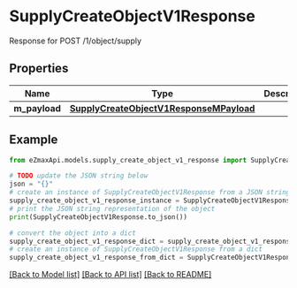 # SupplyCreateObjectV1Response

Response for POST /1/object/supply

## Properties

Name | Type | Description | Notes
------------ | ------------- | ------------- | -------------
**m_payload** | [**SupplyCreateObjectV1ResponseMPayload**](SupplyCreateObjectV1ResponseMPayload.md) |  | 

## Example

```python
from eZmaxApi.models.supply_create_object_v1_response import SupplyCreateObjectV1Response

# TODO update the JSON string below
json = "{}"
# create an instance of SupplyCreateObjectV1Response from a JSON string
supply_create_object_v1_response_instance = SupplyCreateObjectV1Response.from_json(json)
# print the JSON string representation of the object
print(SupplyCreateObjectV1Response.to_json())

# convert the object into a dict
supply_create_object_v1_response_dict = supply_create_object_v1_response_instance.to_dict()
# create an instance of SupplyCreateObjectV1Response from a dict
supply_create_object_v1_response_from_dict = SupplyCreateObjectV1Response.from_dict(supply_create_object_v1_response_dict)
```
[[Back to Model list]](../README.md#documentation-for-models) [[Back to API list]](../README.md#documentation-for-api-endpoints) [[Back to README]](../README.md)


